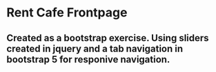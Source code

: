 # Rent Cafe Frontpage

## Created as a bootstrap exercise. Using sliders created in jquery and a tab navigation in bootstrap 5 for responive navigation.

##
